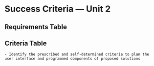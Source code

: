 # Success Criteria &mdash; Unit 2

## Requirements Table


## Criteria Table


```{admonition} Unit 2 subject matter covered:
- Identify the prescribed and self-determined criteria to plan the user interface and programmed components of proposed solutions
```